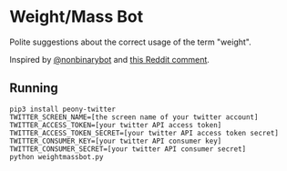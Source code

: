 # Weight/Mass Bot

Polite suggestions about the correct usage of the term "weight".

Inspired by [@nonbinarybot](https://twitter.com/nonbinarybot) and
[this Reddit comment](https://www.reddit.com/r/TumblrInAction/comments/58dmte/this_bot_exists/d8zvmml).

## Running

```
pip3 install peony-twitter
TWITTER_SCREEN_NAME=[the screen name of your twitter account]
TWITTER_ACCESS_TOKEN=[your twitter API access token]
TWITTER_ACCESS_TOKEN_SECRET=[your twitter API access token secret]
TWITTER_CONSUMER_KEY=[your twitter API consumer key]
TWITTER_CONSUMER_SECRET=[your twitter API consumer secret]
python weightmassbot.py
```
